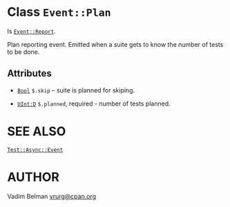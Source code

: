 Class `Event::Plan`
===================

Is [`Event::Report`](https://github.com/vrurg/raku-Test-Async/blob/v0.1.900/docs/md/Test/Async/Event/Report.md).

Plan reporting event. Emitted when a suite gets to know the number of tests to be done.

Attributes
----------

  * [`Bool`](https://docs.raku.org/type/Bool) `$.skip` – suite is planned for skiping.

  * [`UInt:D`](https://docs.raku.org/type/UInt) `$.planned`, required - number of tests planned.

SEE ALSO
========

[`Test::Async::Event`](https://github.com/vrurg/raku-Test-Async/blob/v0.1.900/docs/md/Test/Async/Event.md)

AUTHOR
======

Vadim Belman <vrurg@cpan.org>


